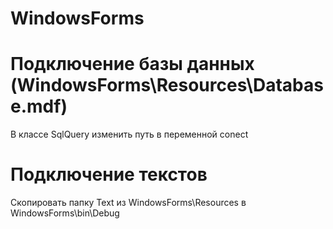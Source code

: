 ﻿# WindowsForms

# Подключение базы данных (WindowsForms\Resources\Database.mdf)
В классе SqlQuery изменить путь в переменной conect

# Подключение текстов
Скопировать папку Text из WindowsForms\Resources в WindowsForms\bin\Debug
